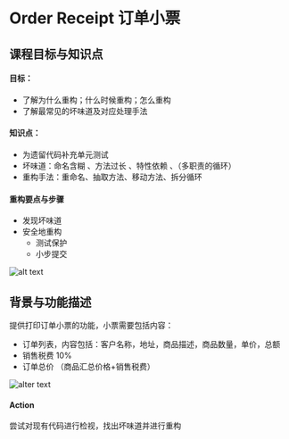 # Order Receipt 订单小票

## 课程目标与知识点

#### 目标：
* 了解为什么重构；什么时候重构；怎么重构
* 了解最常见的坏味道及对应处理手法

#### 知识点：
* 为遗留代码补充单元测试
* 坏味道：命名含糊 、方法过长 、特性依赖 、（多职责的循环）
* 重构手法：重命名、抽取方法、移动方法、拆分循环

#### 重构要点与步骤
* 发现坏味道
* 安全地重构
  * 测试保护
  * 小步提交
  
![alt text](http://www.plantuml.com/plantuml/png/JPBTYjD05CVlvoaE0K6t5DnR4LdmIbWGz0copI03oQGcinUB25dSxOSsfj06eRRM5jHUI8WWbDgeBzEP95Tv1ITCJ7EJd8_V_vppXpbpcUwmIyj4Z30JmrF7mCuptC6aoo3l--BJ3L_-IbSUGgt7fkwwYe1N2DhFcKFe2w3MCTODmv7PEN7PmtD2yHE6hKTW4lIwrlyloma0jT30RaSL3FloGXxILHcX35wogrAl5ckd6foqsw1PEhtIwcdm03esPJgXBcfwg7dvLwStoOQdMb4wgqWRGQkwhok_h2BktfFdK9jXkB0PioqaWl7XpqSnd70_pg8rzqCU1-cNJJgxuM-NsPlVHJ9IbNpkPL-l-UXMlFlEUxSysXN939r0fHfyo5OR2QkMmYJ0exKORFdOJx_5PNSUyuLN1c6FJwv546H_usCQnda_A5C_FEotCX3UFbylv9Pywl5fb6xUPpztS7h_JhrO4XA58XbKCtxqLKbyJbfDLP4C4QO6bExHcOpao_a7)

## 背景与功能描述

提供打印订单小票的功能，小票需要包括内容：

* 订单列表，内容包括：客户名称，地址，商品描述，商品数量，单价，总额
* 销售税费 10%
* 订单总价 （商品汇总价格+销售税费）

![alter text](http://www.plantuml.com/plantuml/png/JLBDgjD06DtFKtm41BsbuDsAo0LNmWL1do2t6MGWcTHaxgA8a69_McrCeIr2RQqjg5r8Y22KsgWlqvaagxo24oQctOHppfoV6SYLotI7tLecGemm4yDJny3ECzp0fCaWw_lYKuUlVYLh3w7QOrDtNUM0LmZgpvb3w0kWrWdhXk58TarSzl2QKFo4OUiHc0IzhlB_PTa0K0KDx3QKODYtD_8YJSK8PV2IjOgy6jOkDRYerq6pTDhIgZPu00sRCfrG5rLJvuyfBgm4i17Kojcc_BBISVUUNA4smt1ZCsPRI0JZuv-FOZZXVfI66-xFU1GaNxR9lCFVhj8tl_Duf9HiuQLVstpK5U--yrwNX_iydgCBA5E33-bwAytgIDcaWOSRCTZniPzyYuhJHSINNW5cFJvfYo18_qOdEekoVY2fB3mUTX88xv1jbd8bctfy6YRRz-dFFLpUlrCDIuUqGXuFoeuVVIM9pt7jF9N7GuIf0SNh4K9N4XV_n3y0)

#### Action
尝试对现有代码进行检视，找出坏味道并进行重构
